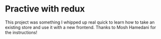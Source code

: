 # Practive with redux

This project was something I whipped up real quick to learn how to take an existing store and use it with a new frontend. Thanks to Mosh Hamedani for the instructions!
